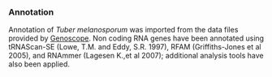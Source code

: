 ### Annotation

Annotation of *Tuber melanosporum* was imported from the data files
provided by
[Genoscope](http://www.genoscope.cns.fr/spip/Whole-sequence-shotgun,847.html).
Non coding RNA genes have been annotated using tRNAScan-SE (Lowe, T.M.
and Eddy, S.R. 1997), RFAM (Griffiths-Jones et al 2005), and RNAmmer
(Lagesen K.,et al 2007); additional analysis tools have also been
applied.
